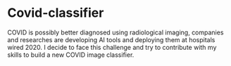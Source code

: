 # Covid-classifier
COVID is possibly better diagnosed using radiological imaging, companies and researches are developing AI tools and deploying them at hospitals wired 2020. I decide to face this challenge and try to contribute with my skills to build a new COVID image classifier.
